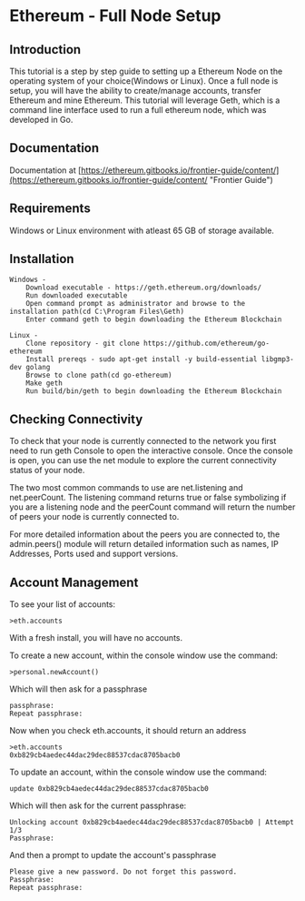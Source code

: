 **Ethereum - Full Node Setup**
====================================================


Introduction
------------

This tutorial is a step by step guide to setting up a Ethereum Node on the operating system of your choice(Windows or Linux). Once a full node is setup, you will have the ability to create/manage accounts, transfer Ethereum and mine Ethereum. This tutorial will leverage Geth, which is a command line interface used to run a full ethereum node, which was developed in Go.

Documentation
-------------
Documentation at [https://ethereum.gitbooks.io/frontier-guide/content/](https://ethereum.gitbooks.io/frontier-guide/content/ "Frontier Guide")


Requirements
------------

Windows or Linux environment with atleast 65 GB of storage available.

Installation
------------

	Windows - 
		Download executable - https://geth.ethereum.org/downloads/
		Run downloaded executable
		Open command prompt as administrator and browse to the installation path(cd C:\Program Files\Geth)
		Enter command geth to begin downloading the Ethereum Blockchain

	Linux -
		Clone repository - git clone https://github.com/ethereum/go-ethereum
		Install prereqs - sudo apt-get install -y build-essential libgmp3-dev golang
		Browse to clone path(cd go-ethereum)
		Make geth
		Run build/bin/geth to begin downloading the Ethereum Blockchain

Checking Connectivity
-------------
	
To check that your node is currently connected to the network you first need to run geth Console to open the interactive console. Once the console is open, you can use the net module to explore the current connectivity status of your node. 

The two most common commands to use are net.listening and net.peerCount. The listening command returns true or false symbolizing if you are a listening node and the peerCount command will return the number of peers your node is currently connected to. 

For more detailed information about the peers you are connected to, the admin.peers() module will return detailed information such as names, IP Addresses, Ports used and support versions. 


Account Management
---------------

To see your list of accounts:

	>eth.accounts

With a fresh install, you will have no accounts.
		
To create a new account, within the console window use the command:
	
	>personal.newAccount()

Which will then ask for a passphrase

	passphrase:
	Repeat passphrase:

Now when you check eth.accounts, it should return an address

	>eth.accounts
	0xb829cb4aedec44dac29dec88537cdac8705bacb0

To update an account, within the console window use the command:

	update 0xb829cb4aedec44dac29dec88537cdac8705bacb0

Which will then ask for the current passphrase:

	Unlocking account 0xb829cb4aedec44dac29dec88537cdac8705bacb0 | Attempt 1/3
	Passphrase:

And then a prompt to update the account's passphrase

	Please give a new password. Do not forget this password.
	Passphrase:
	Repeat passphrase:

	
	
	
	
